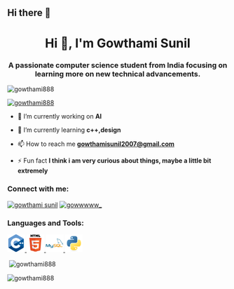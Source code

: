## Hi there 👋

<h1 align="center">Hi 👋, I'm Gowthami Sunil</h1>
<h3 align="center">A passionate computer science student from India focusing on learning more on new technical advancements.</h3>

<p align="left"> <img src="https://komarev.com/ghpvc/?username=gowthami888&label=Profile%20views&color=0e75b6&style=flat" alt="gowthami888" /> </p>

<p align="left"> <a href="https://github.com/ryo-ma/github-profile-trophy"><img src="https://github-profile-trophy.vercel.app/?username=gowthami888" alt="gowthami888" /></a> </p>

- 🔭 I’m currently working on **AI**

- 🌱 I’m currently learning **c++,design**

- 📫 How to reach me **gowthamisunil2007@gmail.com**

- ⚡ Fun fact **I think i am very curious about things, maybe a little bit extremely**

<h3 align="left">Connect with me:</h3>
<p align="left">
<a href="https://linkedin.com/in/gowthami sunil" target="blank"><img align="center" src="https://raw.githubusercontent.com/rahuldkjain/github-profile-readme-generator/master/src/images/icons/Social/linked-in-alt.svg" alt="gowthami sunil" height="30" width="40" /></a>
<a href="https://instagram.com/gowwwww_" target="blank"><img align="center" src="https://raw.githubusercontent.com/rahuldkjain/github-profile-readme-generator/master/src/images/icons/Social/instagram.svg" alt="gowwwww_" height="30" width="40" /></a>
</p>

<h3 align="left">Languages and Tools:</h3>
<p align="left"> <a href="https://www.w3schools.com/cpp/" target="_blank" rel="noreferrer"> <img src="https://raw.githubusercontent.com/devicons/devicon/master/icons/cplusplus/cplusplus-original.svg" alt="cplusplus" width="40" height="40"/> </a> <a href="https://www.w3.org/html/" target="_blank" rel="noreferrer"> <img src="https://raw.githubusercontent.com/devicons/devicon/master/icons/html5/html5-original-wordmark.svg" alt="html5" width="40" height="40"/> </a> <a href="https://www.mysql.com/" target="_blank" rel="noreferrer"> <img src="https://raw.githubusercontent.com/devicons/devicon/master/icons/mysql/mysql-original-wordmark.svg" alt="mysql" width="40" height="40"/> </a> <a href="https://www.python.org" target="_blank" rel="noreferrer"> <img src="https://raw.githubusercontent.com/devicons/devicon/master/icons/python/python-original.svg" alt="python" width="40" height="40"/> </a> </p>

<p>&nbsp;<img align="center" src="https://github-readme-stats.vercel.app/api?username=gowthami888&show_icons=true&locale=en" alt="gowthami888" /></p>

<p><img align="center" src="https://github-readme-streak-stats.herokuapp.com/?user=gowthami888&" alt="gowthami888" /></p>

